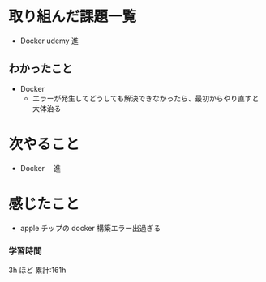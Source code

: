 # 取り組んだ課題一覧

- Docker udemy 進

## わかったこと

- Docker
  - エラーが発生してどうしても解決できなかったら、最初からやり直すと大体治る

# 次やること

- Docker 　進

# 感じたこと

- apple チップの docker 構築エラー出過ぎる

### 学習時間

3h ほど
累計:161h
